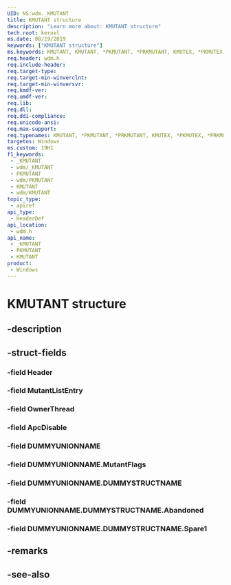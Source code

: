 ```yaml
---
UID: NS:wdm._KMUTANT
title: KMUTANT structure
description: "Learn more about: KMUTANT structure"
tech.root: kernel
ms.date: 08/19/2019
keywords: ["KMUTANT structure"]
ms.keywords: KMUTANT, KMUTANT, *PKMUTANT, *PRKMUTANT, KMUTEX, *PKMUTEX, *PRKMUTEX,
req.header: wdm.h
req.include-header: 
req.target-type: 
req.target-min-winverclnt: 
req.target-min-winversvr: 
req.kmdf-ver: 
req.umdf-ver: 
req.lib: 
req.dll: 
req.ddi-compliance: 
req.unicode-ansi: 
req.max-support: 
req.typenames: KMUTANT, *PKMUTANT, *PRKMUTANT, KMUTEX, *PKMUTEX, *PRKMUTEX
targetos: Windows
ms.custom: 19H1
f1_keywords:
 - _KMUTANT
 - wdm/_KMUTANT
 - PKMUTANT
 - wdm/PKMUTANT
 - KMUTANT
 - wdm/KMUTANT
topic_type:
 - apiref
api_type:
 - HeaderDef
api_location:
 - wdm.h
api_name:
 - _KMUTANT
 - PKMUTANT
 - KMUTANT
product:
 - Windows
---
```


# KMUTANT structure


## -description

## -struct-fields

### -field Header

### -field MutantListEntry

### -field OwnerThread

### -field ApcDisable

### -field DUMMYUNIONNAME

### -field DUMMYUNIONNAME.MutantFlags

### -field DUMMYUNIONNAME.DUMMYSTRUCTNAME

### -field DUMMYUNIONNAME.DUMMYSTRUCTNAME.Abandoned

### -field DUMMYUNIONNAME.DUMMYSTRUCTNAME.Spare1

## -remarks

## -see-also
